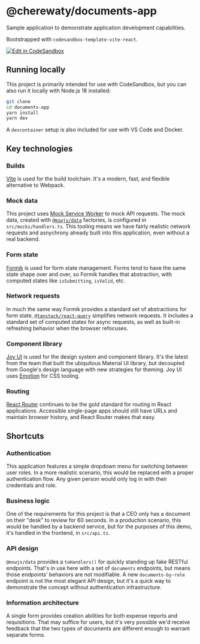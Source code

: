 # @cherewaty/documents-app

Sample application to demonstrate application development capabilities.

Bootstrapped with `codesandbox-template-vite-react`.

[![Edit in CodeSandbox](https://assets.codesandbox.io/github/button-edit-lime.svg)](https://codesandbox.io/p/github/cherewaty/documents-app/main)

## Running locally

This project is primarily intended for use with CodeSandbox, but you can also run it locally with Node.js 18 installed:

```bash
git clone
cd documents-app
yarn install
yarn dev
```

A `devcontainer` setup is also included for use with VS Code and Docker.

## Key technologies

### Builds

[Vite](https://vitejs.dev/) is used for the build toolchain. It's a modern, fast, and flexible alternative to Webpack.

### Mock data

This project uses [Mock Service Worker](https://mswjs.io/) to mock API requests. The mock data, created with [`@mswjs/data`](https://github.com/mswjs/data) factories, is configured in `src/mocks/handlers.ts`. This tooling means we have fairly realistic network requests and asnychrony already built into this application, even without a real backend.

### Form state

[Formik](https://formik.org/) is used for form state management. Forms tend to have the same state shape over and over, so Formik handles that abstraction, with computed states like `isSubmitting`, `isValid`, etc.

### Network requests

In much the same way Formik provides a standard set of abstractions for form state, [`@tanstack/react-query`](https://tanstack.com/query/latest/docs/react/overview) simplifies network requests. It includes a standard set of computed states for async requests, as well as built-in refreshing behavior when the browser refocuses.

### Component library

[Joy UI](https://mui.com/joy-ui/getting-started/) is used for the design system and component library. It's the latest from the team that built the ubiquitous Material UI library, but decoupled from Google's design language with new strategies for theming. Joy UI uses [Emotion](https://emotion.sh) for CSS tooling.

### Routing

[React Router](https://reactrouter.com/) continues to be the gold standard for routing in React applications. Accessible single-page apps should still have URLs and maintain browser history, and React Router makes that easy.

## Shortcuts

### Authentication

This application features a simple dropdown menu for switching between user roles. In a more realistic scenario, this would be replaced with a proper authentication flow. Any given person would only log in with their credentials and role.

### Business logic

One of the requirements for this project is that a CEO only has a document on their "desk" to review for 60 seconds. In a production scenario, this would be handled by a backend service, but for the purposes of this demo, it's handled in the frontend, in `src/api.ts`.

### API design

`@mswjs/data` provides a `toHandlers()` for quickly standing up fake RESTful endpoints. That's in use here with a set of `documents` endpoints, but means those endpoints' behaviors are not modifiable. A new `documents-by-role` endpoint is not the most elegant API design, but it's a quick way to demonstrate the concept without authentication infrastructure.

### Information architecture

A single form provides creation abilities for both expense reports and requisitions. That may suffice for users, but it's very possible we'd receive feedback that the two types of documents are different enough to warrant separate forms.
